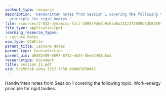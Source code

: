 ```yaml
---
content_type: resource
description: 'Handwritten notes from Session 1 covering the following topic: Work-energy
  principle for rigid bodies.'
file: /courses/2-032-dynamics-fall-2004/9de5b9c6ab6a1312375889b8d5830042_session_11.pdf
file_type: application/pdf
learning_resource_types:
- Lecture Notes
ocw_type: OCWFile
parent_title: Lecture Notes
parent_type: CourseSection
parent_uid: d0882e89-0897-6753-eb54-8bed3461dba3
resourcetype: Document
title: session_11.pdf
uid: 9de5b9c6-ab6a-1312-3758-89b8d5830042
---
```

Handwritten notes from Session 1 covering the following topic: Work-energy principle for rigid bodies.


